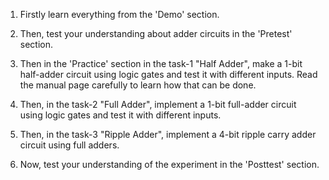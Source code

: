 1. Firstly learn everything from the 'Demo' section.

2. Then, test your understanding about adder circuits in the 'Pretest' section.

3. Then in the 'Practice' section in the task-1 "Half Adder", make a 1-bit half-adder circuit using logic gates and test it with different inputs. Read the manual page carefully to learn how that can be done.

4. Then, in the task-2 "Full Adder", implement a 1-bit full-adder circuit using logic gates and test it with different inputs.

5. Then, in the task-3 "Ripple Adder", implement a 4-bit ripple carry adder circuit using full adders.

6. Now, test your understanding of the experiment in the 'Posttest' section.

